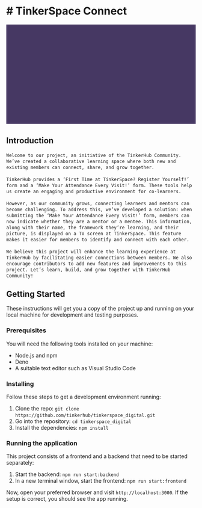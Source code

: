
# # TinkerSpace Connect
 

  ![TinkerHub](frontend/public/images/tinkerHub.gif)

## Introduction

	Welcome to our project, an initiative of the TinkerHub Community. We’ve created a collaborative learning space where both new and existing members can connect, share, and grow together.

	TinkerHub provides a ‘First Time at TinkerSpace? Register Yourself!’ form and a ‘Make Your Attendance Every Visit!’ form. These tools help us create an engaging and productive environment for co-learners.
	
	However, as our community grows, connecting learners and mentors can become challenging. To address this, we’ve developed a solution: when submitting the ‘Make Your Attendance Every Visit!’ form, members can now indicate whether they are a mentor or a mentee. This information, along with their name, the framework they’re learning, and their picture, is displayed on a TV screen at TinkerSpace. This feature makes it easier for members to identify and connect with each other.
	
	We believe this project will enhance the learning experience at TinkerHub by facilitating easier connections between members. We also encourage contributors to add new features and improvements to this project. Let’s learn, build, and grow together with TinkerHub Community!

## Getting Started

These instructions will get you a copy of the project up and running on your local machine for development and testing purposes.

### Prerequisites

You will need the following tools installed on your machine:

- Node.js and npm
- Deno
- A suitable text editor such as Visual Studio Code

### Installing

Follow these steps to get a development environment running:

1. Clone the repo: `git clone https://github.com/tinkerhub/tinkerspace_digital.git`
2. Go into the repository: `cd tinkerspace_digital`
3. Install the dependencies: `npm install`

### Running the application

This project consists of a frontend and a backend that need to be started separately:

1. Start the backend: `npm run start:backend`
2. In a new terminal window, start the frontend: `npm run start:frontend`

Now, open your preferred browser and visit `http://localhost:3000`. If the setup is correct, you should see the app running.